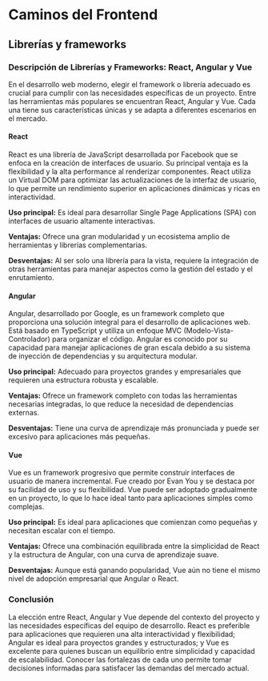 # Caminos del Frontend

## Librerías y frameworks

### Descripción de Librerías y Frameworks: React, Angular y Vue

En el desarrollo web moderno, elegir el framework o librería adecuado es crucial para cumplir con las necesidades específicas de un proyecto. Entre las herramientas más populares se encuentran React, Angular y Vue. Cada una tiene sus características únicas y se adapta a diferentes escenarios en el mercado.

#### React

React es una librería de JavaScript desarrollada por Facebook que se enfoca en la creación de interfaces de usuario. Su principal ventaja es la flexibilidad y la alta performance al renderizar componentes. React utiliza un Virtual DOM para optimizar las actualizaciones de la interfaz de usuario, lo que permite un rendimiento superior en aplicaciones dinámicas y ricas en interactividad.

**Uso principal:** Es ideal para desarrollar Single Page Applications (SPA) con interfaces de usuario altamente interactivas.

**Ventajas:** Ofrece una gran modularidad y un ecosistema amplio de herramientas y librerías complementarias.

**Desventajas:** Al ser solo una librería para la vista, requiere la integración de otras herramientas para manejar aspectos como la gestión del estado y el enrutamiento.

#### Angular

Angular, desarrollado por Google, es un framework completo que proporciona una solución integral para el desarrollo de aplicaciones web. Está basado en TypeScript y utiliza un enfoque MVC (Modelo-Vista-Controlador) para organizar el código. Angular es conocido por su capacidad para manejar aplicaciones de gran escala debido a su sistema de inyección de dependencias y su arquitectura modular.

**Uso principal:** Adecuado para proyectos grandes y empresariales que requieren una estructura robusta y escalable.

**Ventajas:** Ofrece un framework completo con todas las herramientas necesarias integradas, lo que reduce la necesidad de dependencias externas.

**Desventajas:** Tiene una curva de aprendizaje más pronunciada y puede ser excesivo para aplicaciones más pequeñas.

#### Vue

Vue es un framework progresivo que permite construir interfaces de usuario de manera incremental. Fue creado por Evan You y se destaca por su facilidad de uso y su flexibilidad. Vue puede ser adoptado gradualmente en un proyecto, lo que lo hace ideal tanto para aplicaciones simples como complejas.

**Uso principal:** Es ideal para aplicaciones que comienzan como pequeñas y necesitan escalar con el tiempo.

**Ventajas:** Ofrece una combinación equilibrada entre la simplicidad de React y la estructura de Angular, con una curva de aprendizaje suave.

**Desventajas:** Aunque está ganando popularidad, Vue aún no tiene el mismo nivel de adopción empresarial que Angular o React.

### Conclusión

La elección entre React, Angular y Vue depende del contexto del proyecto y las necesidades específicas del equipo de desarrollo. React es preferible para aplicaciones que requieren una alta interactividad y flexibilidad; Angular es ideal para proyectos grandes y estructurados; y Vue es excelente para quienes buscan un equilibrio entre simplicidad y capacidad de escalabilidad. Conocer las fortalezas de cada uno permite tomar decisiones informadas para satisfacer las demandas del mercado actual.